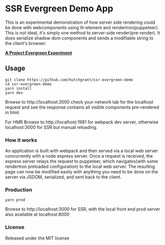 # SSR Evergreen Demo App

This is an experimental demonstration of how server side rendering could be done with webcomponents using lit-element and rendertron(puppeteer). This is not ideal, it's simply one method to server-side render(pre-render). It does serialize shadow dom components and sends a modifiable string to the client's browser.

**[A Project Evergreen Experiment](https://github.com/ProjectEvergreen)**

## Usage

```
git clone https://github.com/hutchgrant/ssr-evergreen-demo
cd ssr-evergreen-demo
yarn install
yarn dev
```

Browse to http://localhost:3000 check your network tab for the localhost request and see the response contains all visible components pre-rendered in html.

For HMR Browse to http://localhost:1981 for webpack dev server, otherwise localhost:3000 for SSR but manual reloading.

### How it works

An application is built with webpack and then served via a local web server concurrently with a node express server.  Once a request is received, the express server relays the request to puppeteer, which navigates(with some rendertron preloaded configuration) to the local web server. The resulting page can now be modified easily with anything you need to be done on the server via JSDOM, serialized, and sent back to the client.

### Production

```
yarn prod
```

Browse to http://localhost:3000 for SSR, with the local front end prod server also available at localhost:8000

### License

Released under the MIT license